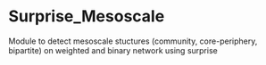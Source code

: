 # Surprise_Mesoscale
Module to detect mesoscale stuctures (community, core-periphery, bipartite) on weighted and binary network using surprise
